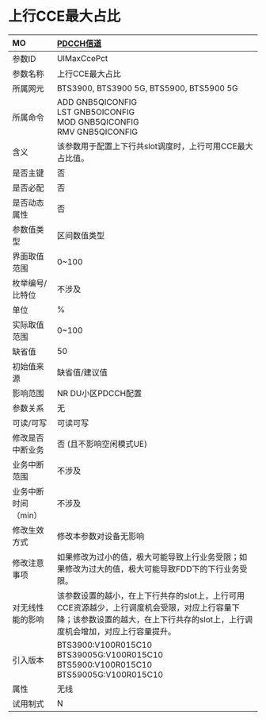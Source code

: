 # 上行CCE最大占比<table><thread><tr><th align = "left">MO</th><th align = "left"><a href = "index.html#上行CCE最大占比-2">PDCCH信道</a></td></tr></thread><tbody><tr><td>参数ID</td><td>UlMaxCcePct</td></tr><tr><td>参数名称</td><td>上行CCE最大占比</td></tr><tr><td>所属网元</td><td>BTS3900, BTS3900 5G, BTS5900, BTS5900 5G</td></tr><tr><td>所属命令</td><td>ADD GNB5QICONFIG<br>LST GNB5OICONFIG<br>MOD GNB5QICONFIG<br>RMV GNB5QICONFIG</td></tr><tr><td>含义</td><td>该参数用于配置上下行共slot调度时，上行可用CCE最大占比值。</td></tr><tr><td>是否主键</td><td>否</td></tr><tr><td>是否必配</td><td>否</td></tr><tr><td>是否动态属性</td><td>否</td></tr><tr><td>参数值类型</td><td>区间数值类型</td></tr><tr><td>界面取值范围</td><td>0~100</td></tr><tr><td>枚举编号/比特位</td><td>不涉及</td></tr><tr><td>单位</td><td>%</td></tr><tr><td>实际取值范围</td><td>0~100</td></tr><tr><td>缺省值</td><td>50</td></tr><tr><td>初始值来源</td><td>缺省值/建议值</td></tr><tr><td>影响范围</td><td>NR DU小区PDCCH配置</td></tr><tr><td>参数关系</td><td>无</td></tr><tr><td>可读/可写</td><td>可读可写</td></tr><tr><td>修改是否中断业务</td><td>否 (且不影响空闲模式UE)</td></tr><tr><td>业务中断范围</td><td>不涉及</td></tr><tr><td>业务中断时间（min）</td><td>不涉及</td></tr><tr><td>修改生效方式</td><td>修改本参数对设备无影响</td></tr><tr><td>修改注意事项</td><td>如果修改为过小的值，极大可能导致上行业务受限；如果修改为过大的值，极大可能导致FDD下的下行业务受限。</td></tr><tr><td>对无线性能的影响</td><td>该参数设置的越小，在上下行共存的slot上，上行可用CCE资源越少，上行调度机会受限，对应上行容量下降；该参数设置的越大，在上下行共存的slot上，上行调度机会增加，对应上行容量提升。</td></tr><tr><td>引入版本</td><td>BTS3900:V100R015C10<br>BTS39005G:V100R015C10<br>BTS5900:V100R015C10<br>BTS59005G:V100R015C10</td></tr><tr><td>属性</td><td>无线</td></tr><tr><td>试用制式</td><td>N</td></tr></tbody></table>